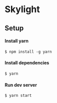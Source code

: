 # Skylight

## Setup

#### Install yarn
`$ npm install -g yarn`

#### Install dependencies
`$ yarn`

#### Run dev server
`$ yarn start`
